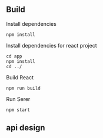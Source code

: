 ## Build

Install dependencies

```
npm install
```

Install dependencies for react project

```
cd app
npm install
cd ../
```

Build React

```
npm run build
```

Run Serer

```
npm start
```

## api design
